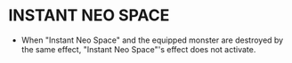 # INSTANT NEO SPACE

*   When "Instant Neo Space" and the equipped monster are destroyed by the same effect, "Instant Neo Space"'s effect does not activate.
